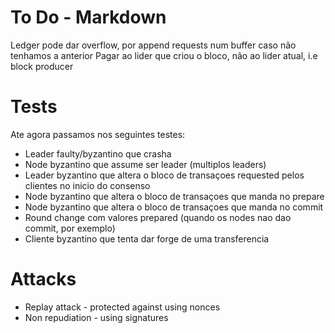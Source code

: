 # To Do - Markdown
Ledger pode dar overflow, por append requests num buffer caso não tenhamos a anterior
Pagar ao lider que criou o bloco, não ao lider atual, i.e block producer

# Tests
Ate agora passamos nos seguintes testes:
- Leader faulty/byzantino que crasha
- Node byzantino que assume ser leader (multiplos leaders)
- Leader byzantino que altera o bloco de transaçoes requested pelos clientes no inicio do consenso
- Node byzantino que altera o bloco de transaçoes que manda no prepare
- Node byzantino que altera o bloco de transaçoes que manda no commit
- Round change com valores prepared (quando os nodes nao dao commit, por exemplo)
- Cliente byzantino que tenta dar forge de uma transferencia

# Attacks
- Replay attack - protected against using nonces
- Non repudiation - using signatures